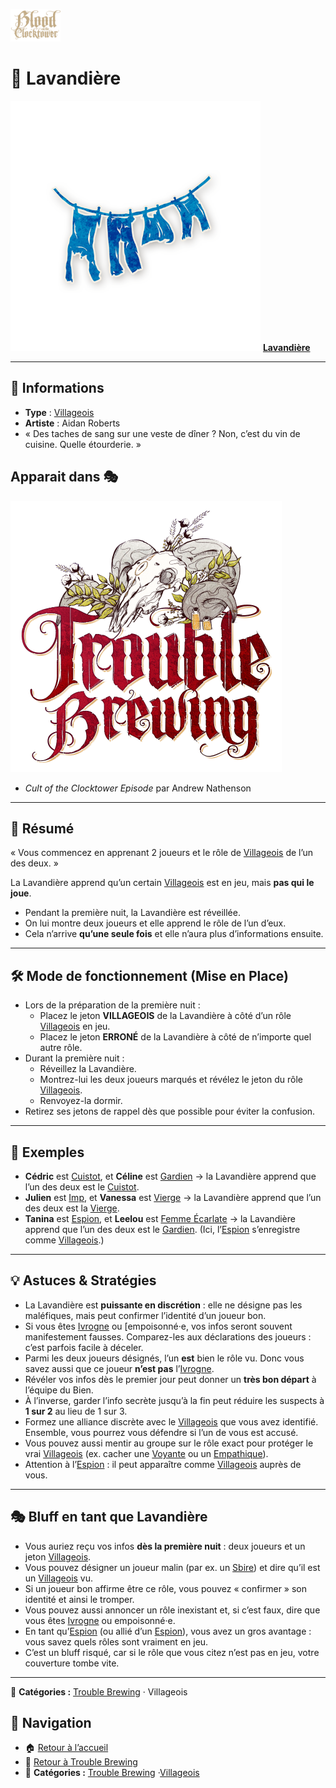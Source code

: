 <p align="left">
  <a href="/botc-fr-bambi/">
    <img src="../images/logo.png" alt="Accueil BotC FR" width="80">
  </a>
</p>

# 🧺 Lavandière  

[<img src="../images/Icon_washerwoman.png" alt="Lavandière" width="400">](../tb_roles/lavandiere.md) [**Lavandière**](../tb_roles/lavandiere.md)


---

## 📖 Informations  

- **Type** : [Villageois](../#botc-fr-bambi/villageois.md)  
- **Artiste** : Aidan Roberts  
- « Des taches de sang sur une veste de dîner ? Non, c’est du vin de cuisine. Quelle étourderie. »  

## Apparait dans 🎭 

![Logo Trouble Brewing](../images/Logo_trouble_brewing.png)  
- *Cult of the Clocktower Episode* par Andrew Nathenson  

---

## 📝 Résumé  

« Vous commencez en apprenant 2 joueurs et le rôle de [Villageois](../glossaire.md#villageois) de l’un des deux. »  

La Lavandière apprend qu’un certain [Villageois](../glossaire.md#villageois) est en jeu, mais **pas qui le joue**.  

- Pendant la première nuit, la Lavandière est réveillée.  
- On lui montre deux joueurs et elle apprend le rôle de l’un d’eux.  
- Cela n’arrive **qu’une seule fois** et elle n’aura plus d’informations ensuite.  

---

## 🛠️ Mode de fonctionnement (Mise en Place)  

- Lors de la préparation de la première nuit :  
  - Placez le jeton **VILLAGEOIS** de la Lavandière à côté d’un rôle [Villageois](../glossaire.md#villageois) en jeu.  
  - Placez le jeton **ERRONÉ** de la Lavandière à côté de n’importe quel autre rôle.  
- Durant la première nuit :  
  - Réveillez la Lavandière.  
  - Montrez-lui les deux joueurs marqués et révélez le jeton du rôle [Villageois](../glossaire.md#villageois).  
  - Renvoyez-la dormir.  
- Retirez ses jetons de rappel dès que possible pour éviter la confusion.  

---

## 📂 Exemples  

- **Cédric** est [Cuistot](cuistot.md), et **Céline** est [Gardien](gardien.md) → la Lavandière apprend que l’un des deux est le [Cuistot](cuistot.md).  
- **Julien** est [Imp](imp.md), et **Vanessa** est [Vierge](vierge.md) → la Lavandière apprend que l’un des deux est la [Vierge](vierge.md).  
- **Tanina** est [Espion](espion.md), et **Leelou** est [Femme Écarlate](femmeecarlate.md) → la Lavandière apprend que l’un des deux est le [Gardien](gardien.md). (Ici, l’[Espion](espion.md) s’enregistre comme [Villageois](../glossaire.md#villageois).)  

---

## 💡 Astuces & Stratégies  

- La Lavandière est **puissante en discrétion** : elle ne désigne pas les maléfiques, mais peut confirmer l’identité d’un joueur bon.  
- Si vous êtes [Ivrogne](ivrogne.md) ou [empoisonné·e, vos infos seront souvent manifestement fausses. Comparez-les aux déclarations des joueurs : c’est parfois facile à déceler.  
- Parmi les deux joueurs désignés, l’un **est** bien le rôle vu. Donc vous savez aussi que ce joueur **n’est pas** l’[Ivrogne](ivrogne.md).  
- Révéler vos infos dès le premier jour peut donner un **très bon départ** à l’équipe du Bien.  
- À l’inverse, garder l’info secrète jusqu’à la fin peut réduire les suspects à **1 sur 2** au lieu de 1 sur 3.  
- Formez une alliance discrète avec le [Villageois](../glossaire.md#villageois) que vous avez identifié. Ensemble, vous pourrez vous défendre si l’un de vous est accusé.  
- Vous pouvez aussi mentir au groupe sur le rôle exact pour protéger le vrai [Villageois](../glossaire.md#villageois) (ex. cacher une [Voyante](voyante.md) ou un [Empathique](empathique.md)).  
- Attention à l’[Espion](espion.md) : il peut apparaître comme [Villageois](../glossaire.md#villageois) auprès de vous.  

---

## 🎭 Bluff en tant que Lavandière  

- Vous auriez reçu vos infos **dès la première nuit** : deux joueurs et un jeton [Villageois](../glossaire.md#villageois).  
- Vous pouvez désigner un joueur malin (par ex. un [Sbire](../glossaire.md#sbire)) et dire qu’il est un [Villageois](../glossaire.md#villageois) vu.  
- Si un joueur bon affirme être ce rôle, vous pouvez « confirmer » son identité et ainsi le tromper.  
- Vous pouvez aussi annoncer un rôle inexistant et, si c’est faux, dire que vous êtes [Ivrogne](ivrogne.md) ou empoisonné·e.  
- En tant qu’[Espion](espion.md) (ou allié d’un [Espion](espion.md)), vous avez un gros avantage : vous savez quels rôles sont vraiment en jeu.  
- C’est un bluff risqué, car si le rôle que vous citez n’est pas en jeu, votre couverture tombe vite.  

---
 
📂 **Catégories :** [Trouble Brewing](../trouble_brewing.md) · Villageois


## 📂 Navigation 

- 🏠 [Retour à l’accueil](/botc-fr-bambi/)  
- 🍺 [Retour à Trouble Brewing](../trouble_brewing.md)  
- 📂 **Catégories :** [Trouble Brewing](../trouble_brewing.md) ·[Villageois](../villageois.md) 
